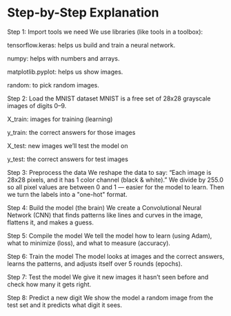 # Step-by-Step Explanation

Step 1: Import tools we need
We use libraries (like tools in a toolbox):

tensorflow.keras: helps us build and train a neural network.

numpy: helps with numbers and arrays.

matplotlib.pyplot: helps us show images.

random: to pick random images.

Step 2: Load the MNIST dataset
MNIST is a free set of 28x28 grayscale images of digits 0–9.

X_train: images for training (learning)

y_train: the correct answers for those images

X_test: new images we’ll test the model on

y_test: the correct answers for test images

Step 3: Preprocess the data
We reshape the data to say: “Each image is 28x28 pixels, and it has 1 color channel (black & white).”
We divide by 255.0 so all pixel values are between 0 and 1 — easier for the model to learn.
Then we turn the labels into a "one-hot" format.

Step 4: Build the model (the brain)
We create a Convolutional Neural Network (CNN) that finds patterns like lines and curves in the image, flattens it, and makes a guess.

Step 5: Compile the model
We tell the model how to learn (using Adam), what to minimize (loss), and what to measure (accuracy).

Step 6: Train the model
The model looks at images and the correct answers, learns the patterns, and adjusts itself over 5 rounds (epochs).

Step 7: Test the model
We give it new images it hasn’t seen before and check how many it gets right.

Step 8: Predict a new digit
We show the model a random image from the test set and it predicts what digit it sees.
